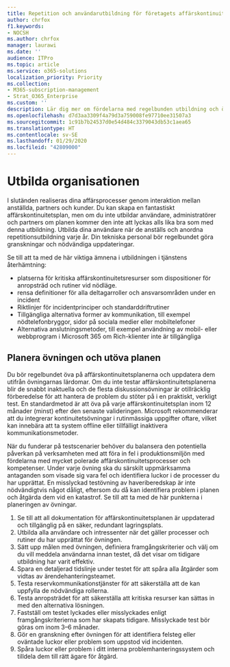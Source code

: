 ```yaml
---
title: Repetition och användarutbildning för företagets affärskontinuitetsplan
author: chrfox
f1.keywords:
- NOCSH
ms.author: chrfox
manager: laurawi
ms.date: ''
audience: ITPro
ms.topic: article
ms.service: o365-solutions
localization_priority: Priority
ms.collection:
- M365-subscription-management
- Strat_O365_Enterprise
ms.custom: ''
description: Lär dig mer om fördelarna med regelbunden utbildning och övning för din affärskontinuitetsplan.
ms.openlocfilehash: d7d3aa3309f4a79d3a759008fe97710ee31507a3
ms.sourcegitcommit: 1c91b7b24537d0e54d484c3379043db53c1aea65
ms.translationtype: HT
ms.contentlocale: sv-SE
ms.lasthandoff: 01/29/2020
ms.locfileid: "42809000"
---
```

# <a name="train-your-organization"></a>Utbilda organisationen

I slutänden realiseras dina affärsprocesser genom interaktion mellan anställda, partners och kunder. Du kan skapa en fantastiskt affärskontinuitetsplan, men om du inte utbildar användare, administratörer och partners om planen kommer den inte att lyckas alls lika bra som med denna utbildning. Utbilda dina användare när de anställs och anordna repetitionsutbildning varje år.
Din tekniska personal bör regelbundet göra granskningar och nödvändiga uppdateringar.

Se till att ta med de här viktiga ämnena i utbildningen i tjänstens återhämtning:

- platserna för kritiska affärskontinuitetsresurser som dispositioner för anropsträd och rutiner vid nödläge.
- rensa definitioner för alla deltagarroller och ansvarsområden under en incident
- Riktlinjer för incidentprinciper och standarddriftrutiner
- Tillgängliga alternativa former av kommunikation, till exempel nödtelefonbryggor, sidor på sociala medier eller mobiltelefoner
- Alternativa anslutningsmetoder, till exempel användning av mobil- eller webbprogram i Microsoft 365 om Rich-klienter inte är tillgängliga

## <a name="plan-the-exercise-and-exercise-the-plan"></a>Planera övningen och utöva planen

Du bör regelbundet öva på affärskontinuitetsplanerna och uppdatera dem utifrån övningarnas lärdomar. Om du inte testar affärskontinuitetsplanerna blir de snabbt inaktuella och de flesta diskussionsövningar är otillräcklig förberedelse för att hantera de problem du stöter på i en praktiskt, verkligt test. En standardmetod är att öva på varje affärskontinuitetsplan inom 12 månader (minst) efter den senaste valideringen. Microsoft rekommenderar att du integrerar kontinuitetsövningar i rutinmässiga uppgifter oftare, vilket kan innebära att ta system offline eller tillfälligt inaktivera kommunikationsmetoder.  

När du funderar på testscenarier behöver du balansera den potentiella påverkan på verksamheten med att föra in fel i produktionsmiljön med fördelarna med mycket polerade affärskontinuitetsprocesser och kompetenser.
Under varje övning ska du särskilt uppmärksamma antaganden som visade sig vara fel och identifiera luckor i de processer du har upprättat. En misslyckad testövning av haveriberedskap är inte nödvändigtvis något dåligt, eftersom du då kan identifiera problem i planen och åtgärda dem vid en katastrof. Se till att ta med de här punkterna i planeringen av övningar.

1. Se till att all dokumentation för affärskontinuitetsplanen är uppdaterad och tillgänglig på en säker, redundant lagringsplats.
2. Utbilda alla användare och intressenter när det gäller processer och rutiner du har upprättat för övningen.
3. Sätt upp målen med övningen, definiera framgångskriterier och välj om du vill meddela användarna innan testet, då det visar om tidigare utbildning har varit effektiv.
4. Spara en detaljerad tidslinje under testet för att spåra alla åtgärder som vidtas av ärendehanteringsteamet.
5. Testa reservkommunikationstjänster för att säkerställa att de kan uppfylla de nödvändiga rollerna.
6. Testa anropsträdet för att säkerställa att kritiska resurser kan sättas in med den alternativa lösningen.
7. Fastställ om testet lyckades eller misslyckades enligt framgångskriterierna som har skapats tidigare. Misslyckade test bör göras om inom 3–6 månader.
8. Gör en granskning efter övningen för att identifiera felsteg eller oväntade luckor eller problem som uppstod vid incidenten.
9. Spåra luckor eller problem i ditt interna problemhanteringssystem och tilldela dem till rätt ägare för åtgärd.

